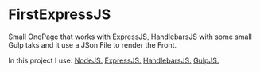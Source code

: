 # FirstExpressJS
Small OnePage that works with ExpressJS, HandlebarsJS with some small Gulp taks and it use a JSon File to render the Front.

In this project I use:
[NodeJS.](https://nodejs.org/)
[ExpressJS.](http://expressjs.com/)
[HandlebarsJS.](http://handlebarsjs.com/)
[GulpJS.](http://gulpjs.com/)
